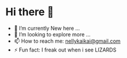 # Hi there 👋

- 🌱 I’m currently New here ...
- 👯 I’m looking to explore more  ...
- 📫 How to reach me: nellykaikai@gmail.com
- ⚡ Fun fact: I freak out when i see LIZARDS
